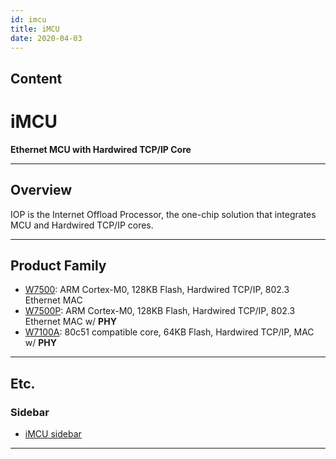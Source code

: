 ```yaml
---
id: imcu
title: iMCU
date: 2020-04-03
---
```



## Content

# iMCU

**Ethernet MCU with Hardwired TCP/IP Core**

-----

## Overview

IOP is the Internet Offload Processor, the one-chip solution that
integrates MCU and Hardwired TCP/IP cores.

-----

## Product Family

  - [W7500](W7500/Overview.md): ARM Cortex-M0, 128KB Flash,
    Hardwired TCP/IP, 802.3 Ethernet MAC
  - [W7500P](W7500P/Overview.md): ARM Cortex-M0, 128KB Flash,
    Hardwired TCP/IP, 802.3 Ethernet MAC w/ **PHY**
  - [W7100A](W7100A.md): 80c51
    compatible core, 64KB Flash, Hardwired TCP/IP, MAC w/ **PHY**

-----

## Etc.

### Sidebar

  - [iMCU sidebar](/products/imcu/sidebar)

-----
